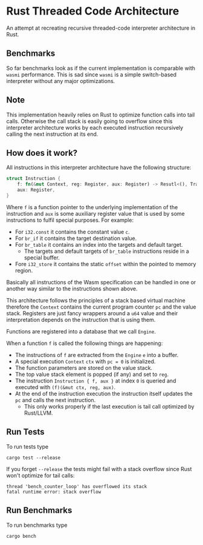 # Rust Threaded Code Architecture

An attempt at recreating recursive threaded-code interpreter architecture in Rust.

## Benchmarks

So far benchmarks look as if the current implementation is comparable with `wasmi` performance.
This is sad since `wasmi` is a simple switch-based interpreter without any major optimizations.

## Note

This implementation heavily relies on Rust to optimize function calls into tail calls.
Otherwise the call stack is easily going to overflow since this interpreter architecture works
by each executed instruction recursively calling the next instruction at its end.

## How does it work?

All instructions in this interpreter architecture have the following structure:
```rust
struct Instruction {
    f: fn(&mut Context, reg: Register, aux: Register) -> Resutl<(), Trap>,
    aux: Register,
}
```

Where `f` is a function pointer to the underlying implementation of the instruction
and `aux` is some auxiliary register value that is used by some instructions to fulfil
special purposes. For example:

- For `i32.const` it contains the constant value `c`.
- For `br_if` it contains the target destination value.
- For `br_table` it contains an index into the targets and default target.
    - The targets and default targets of `br_table` instructions reside in a special buffer.
- Fore `i32_store` it contains the static `offset` within the pointed to memory region.

Basically all instructions of the Wasm specification can be handled in one or another way
similar to the instructions shown above.

This architecture follows the principles of a stack based virtual machine therefore
the `Context` contains the current program counter `pc` and the value stack.
Registers are just fancy wrappers around a `u64` value and their interpretation
depends on the instruction that is using them.

Functions are registered into a database that we call `Engine`.

When a function `f` is called the following things are happening:

- The instructions of `f` are extracted from the `Engine` `e` into a buffer.
- A special execution `Context` `ctx` with `pc = 0` is initialized.
- The function parameters are stored on the value stack.
- The top value stack element is popped (if any) and set to `reg`.
- The instruction `Instruction { f, aux }` at index `0` is queried and executed with `(f)(&mut ctx, reg, aux)`.
- At the end of the instruction execution the instruction itself updates the `pc` and calls the next instruction.
    - This only works properly if the last execution is tail call optimized by Rust/LLVM.

## Run Tests

To run tests type

```
cargo test --release
```

If you forget `--release` the tests might fail with a stack overflow since Rust won't optimize for tail calls:

```
thread 'bench_counter_loop' has overflowed its stack
fatal runtime error: stack overflow
```

## Run Benchmarks

To run benchmarks type

```
cargo bench
```
